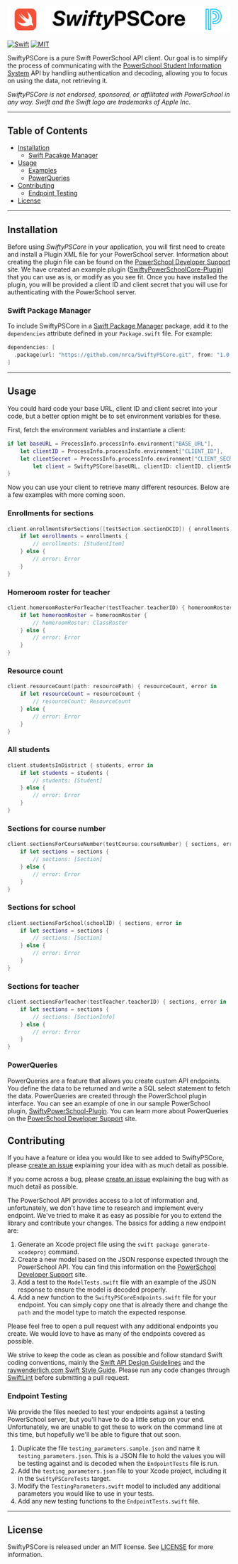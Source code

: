 ![SwiftyPSCore](Images/swiftypowerschool.png)

[![Swift](https://img.shields.io/badge/Swift-4.0-orange.svg)](https://swift.org)
[![MIT](https://img.shields.io/badge/License-MIT-green.svg)](https://opensource.org/licenses/MIT)


SwiftyPSCore is a pure Swift PowerSchool API client. Our goal is to simplify the process of communicating with the [PowerSchool Student Information System](https://www.powerschool.com/solutions/student-information-system-sis/) API by handling authentication and decoding, allowing you to focus on using the data, not retrieving it.

_SwiftyPSCore is not endorsed, sponsored, or affilitated with PowerSchool in any way. Swift and the Swift logo are trademarks of Apple Inc._

***

## Table of Contents
* [Installation](#installation)
  * [Swift Pacakge Manager](#swift-package-manager)
* [Usage](#usage)
  * [Examples](#schools)
  * [PowerQueries](#powerqueries)
* [Contributing](#contributing)
  * [Endpoint Testing](#endpoint-testing)
* [License](#license)

---

## Installation
Before using _SwiftyPSCore_ in your application, you will first need to create and install a Plugin XML file for your PowerSchool server. Information about creating the plugin file can be found on the [PowerSchool Developer Support](https://support.powerschool.com/developer/#/page/plugin-xml) site. We have created an example plugin ([SwiftyPowerSchoolCore-Plugin](https://github.com/NRCA/SwiftyPowerSchool-Plugin)) that you can use as is, or modify as you see fit. Once you have installed the plugin, you will be provided a client ID and client secret that you will use for authenticating with the PowerSchool server.

### Swift Package Manager
To include SwiftyPSCore in a [Swift Package Manager](https://swift.org/package-manager/) package, add it to the `dependencies` attribute defined in your `Package.swift` file. For example:
```swift
dependencies: [
  .package(url: "https://github.com/nrca/SwiftyPSCore.git", from: "1.0.0-beta4")
]
```

---

## Usage
You could hard code your base URL, client ID and client secret into your code, but a better option might be to set environment variables for these.

First, fetch the environment variables and instantiate a client:
```swift
if let baseURL = ProcessInfo.processInfo.environment["BASE_URL"],
    let clientID = ProcessInfo.processInfo.environment["CLIENT_ID"],
    let clientSecret = ProcessInfo.processInfo.environment["CLIENT_SECRET"] {
        let client = SwiftyPSCore(baseURL, clientID: clientID, clientSecret: clientSecret)
}
```

Now you can use your client to retrieve many different resources. Below are a few examples with more coming soon.

### Enrollments for sections
```swift
client.enrollmentsForSections([testSection.sectionDCID]) { enrollments, error in
    if let enrollments = enrollments {
        // enrollments: [StudentItem]
    } else {
        // error: Error
    }
}
```

### Homeroom roster for teacher
```swift
client.homeroomRosterForTeacher(testTeacher.teacherID) { homeroomRoster, error in
    if let homeroomRoster = homeroomRoster {
        // homeroomRoster: ClassRoster
    } else {
        // error: Error
    }
}
```

### Resource count
```swift
client.resourceCount(path: resourcePath) { resourceCount, error in
    if let resourceCount = resourceCount {
        // resourceCount: ResourceCount
    } else {
        // error: Error
    }
}
```

### All students
```swift
client.studentsInDistrict { students, error in
    if let students = students {
        // students: [Student]
    } else {
        // error: Error
    }
}
```

### Sections for course number
```swift
client.sectionsForCourseNumber(testCourse.courseNumber) { sections, error in
    if let sections = sections {
        // sections: [Section]
    } else {
        // error: Error
    }
}
```

### Sections for school
```swift
client.sectionsForSchool(schoolID) { sections, error in
    if let sections = sections {
        // sections: [Section]
    } else {
        // error: Error
    }
}
```

### Sections for teacher
```swift
client.sectionsForTeacher(testTeacher.teacherID) { sections, error in
    if let sections = sections {
        // sections: [SectionInfo]
    } else {
        // error: Error
    }
}
```


### PowerQueries
PowerQueries are a feature that allows you create custom API endpoints. You define the data to be returned and write a SQL select statement to fetch the data. PowerQueries are created through the PowerSchool plugin interface. You can see an example of one in our sample PowerSchool plugin, [SwiftyPowerSchool-Plugin](https://github.com/NRCA/SwiftyPowerSchool-Plugin). You can learn more about PowerQueries on the [PowerSchool Developer Support](https://support.powerschool.com/developer/#/page/powerqueries) site.

## Contributing
If you have a feature or idea you would like to see added to SwiftyPSCore, please [create an issue](https://github.com/NRCA/SwiftyPSCore/issues/new) explaining your idea with as much detail as possible.

If you come across a bug, please [create an issue](https://github.com/NRCA/SwiftyPSCore/issues/new) explaining the bug with as much detail as possible.

The PowerSchool API provides access to a lot of information and, unfortunately, we don't have time to research and implement every endpoint. We've tried to make it as easy as possible for you to extend the library and contribute your changes. The basics for adding a new endpoint are:

1. Generate an Xcode project file using the `swift package generate-xcodeproj` command.
2. Create a new model based on the JSON response expected through the PowerSchool API. You can find this information on the [PowerSchool Developer Support](https://support.powerschool.com/developer) site.
3. Add a test to the `ModelTests.swift` file with an example of the JSON response to ensure the model is decoded properly.
4. Add a new function to the `SwiftyPSCoreEndpoints.swift` file for your endpoint. You can simply copy one that is already there and change the `path` and the model type to match the expected response.

Please feel free to open a pull request with any additional endpoints you create. We would love to have as many of the endpoints covered as possible.

We strive to keep the code as clean as possible and follow standard Swift coding conventions, mainly the [Swift API Design Guidelines](https://swift.org/documentation/api-design-guidelines/) and the [raywenderlich.com Swift Style Guide](https://github.com/raywenderlich/swift-style-guide). Please run any code changes  through [SwiftLint](https://github.com/realm/SwiftLint) before submitting a pull request.

### Endpoint Testing
We provide the files needed to test your endpoints against a testing PowerSchool server, but you'll have to do a little setup on your end. Unfortunately, we are unable to get these to work on the command line at this time, but hopefully we'll be able to figure that out soon.

1. Duplicate the file `testing_parameters.sample.json` and name it `testing_parameters.json`. This is a JSON file to hold the values you will be testing against and is decoded when the `EndpointTests` file is run.
2. Add the `testing_parameters.json` file to your Xcode project, including it in the `SwiftyPSCoreTests` target.
3. Modify the `TestingParameters.swift` model to included any additional parameters you would like to use in your tests.
4. Add any new testing functions to the `EndpointTests.swift` file.


---

## License
SwiftyPSCore is released under an MIT license. See [LICENSE](https://opensource.org/licenses/MIT) for more information.
